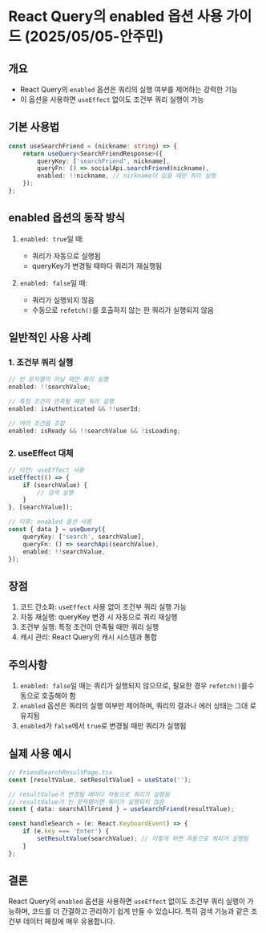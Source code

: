 # React Query의 enabled 옵션 사용 가이드 (2025/05/05-안주민)

## 개요

- React Query의 `enabled` 옵션은 쿼리의 실행 여부를 제어하는 강력한 기능
- 이 옵션을 사용하면 `useEffect` 없이도 조건부 쿼리 실행이 가능

## 기본 사용법

```typescript
const useSearchFriend = (nickname: string) => {
	return useQuery<SearchFriendResponse>({
		queryKey: ['searchFriend', nickname],
		queryFn: () => socialApi.searchFriend(nickname),
		enabled: !!nickname, // nickname이 있을 때만 쿼리 실행
	});
};
```

## enabled 옵션의 동작 방식

1. `enabled: true`일 때:

   - 쿼리가 자동으로 실행됨
   - queryKey가 변경될 때마다 쿼리가 재실행됨

2. `enabled: false`일 때:
   - 쿼리가 실행되지 않음
   - 수동으로 `refetch()`를 호출하지 않는 한 쿼리가 실행되지 않음

## 일반적인 사용 사례

### 1. 조건부 쿼리 실행

```typescript
// 빈 문자열이 아닐 때만 쿼리 실행
enabled: !!searchValue;

// 특정 조건이 만족될 때만 쿼리 실행
enabled: isAuthenticated && !!userId;

// 여러 조건을 조합
enabled: isReady && !!searchValue && !isLoading;
```

### 2. useEffect 대체

```typescript
// 이전: useEffect 사용
useEffect(() => {
	if (searchValue) {
		// 검색 실행
	}
}, [searchValue]);

// 이후: enabled 옵션 사용
const { data } = useQuery({
	queryKey: ['search', searchValue],
	queryFn: () => searchApi(searchValue),
	enabled: !!searchValue,
});
```

## 장점

1. 코드 간소화: `useEffect` 사용 없이 조건부 쿼리 실행 가능
2. 자동 재실행: queryKey 변경 시 자동으로 쿼리 재실행
3. 조건부 실행: 특정 조건이 만족될 때만 쿼리 실행
4. 캐시 관리: React Query의 캐시 시스템과 통합

## 주의사항

1. `enabled: false`일 때는 쿼리가 실행되지 않으므로, 필요한 경우 `refetch()`를수
   동으로 호출해야 함
2. `enabled` 옵션은 쿼리의 실행 여부만 제어하며, 쿼리의 결과나 에러 상태는 그대
   로 유지됨
3. `enabled`가 `false`에서 `true`로 변경될 때만 쿼리가 실행됨

## 실제 사용 예시

```typescript
// FriendSearchResultPage.tsx
const [resultValue, setResultValue] = useState('');

// resultValue가 변경될 때마다 자동으로 쿼리가 실행됨
// resultValue가 빈 문자열이면 쿼리가 실행되지 않음
const { data: searchAllFriend } = useSearchFriend(resultValue);

const handleSearch = (e: React.KeyboardEvent) => {
	if (e.key === 'Enter') {
		setResultValue(searchValue); // 이렇게 하면 자동으로 쿼리가 실행됨
	}
};
```

## 결론

React Query의 `enabled` 옵션을 사용하면 `useEffect` 없이도 조건부 쿼리 실행이 가
능하며, 코드를 더 간결하고 관리하기 쉽게 만들 수 있습니다. 특히 검색 기능과 같은
조건부 데이터 페칭에 매우 유용합니다.
